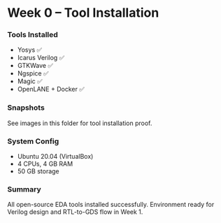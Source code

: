# Week 0 – Tool Installation

### Tools Installed
- Yosys ✅
- Icarus Verilog ✅
- GTKWave ✅
- Ngspice ✅
- Magic ✅
- OpenLANE + Docker ✅

### Snapshots
See images in this folder for tool installation proof.

### System Config
- Ubuntu 20.04 (VirtualBox)
- 4 CPUs, 4 GB RAM
- 50 GB storage

### Summary
All open-source EDA tools installed successfully. Environment ready for Verilog design and RTL-to-GDS flow in Week 1.


